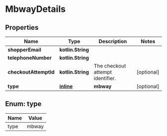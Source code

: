 
# MbwayDetails

## Properties
Name | Type | Description | Notes
------------ | ------------- | ------------- | -------------
**shopperEmail** | **kotlin.String** |  | 
**telephoneNumber** | **kotlin.String** |  | 
**checkoutAttemptId** | **kotlin.String** | The checkout attempt identifier. |  [optional]
**type** | [**inline**](#Type) | **mbway** |  [optional]


<a name="Type"></a>
## Enum: type
Name | Value
---- | -----
type | mbway



